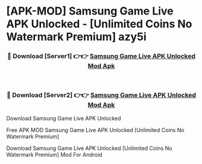 # [APK-MOD] Samsung Game Live APK Unlocked - [Unlimited Coins No Watermark Premium] azy5i



<div align="center">
<h3>🔴 Download [Server1] 👉👉 <a href="https://momento.my/?title=Samsung_Game_Live_APK_Unlocked">Samsung Game Live APK Unlocked Mod Apk</a></h3><br>

<h3>🔴 Download [Server2] 👉👉 <a href="https://momento.my/?title=Samsung_Game_Live_APK_Unlocked">Samsung Game Live APK Unlocked Mod Apk</a></h3>
</div>



Download Samsung Game Live APK Unlocked 

Free APK MOD Samsung Game Live APK Unlocked [Unlimited Coins No Watermark Premium]

Download Samsung Game Live APK Unlocked [Unlimited Coins No Watermark Premium] Mod For Android
